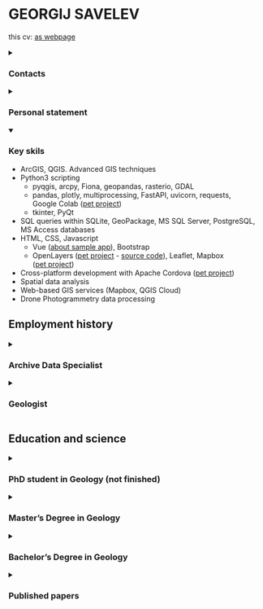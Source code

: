 <html>
<head>
<meta charset="utf-8">
<link rel="stylesheet" href="style.css">
</head>

# GEORGIJ SAVELEV

this cv: [as webpage](https://savelevgeo.github.io/SavelevGeo/)

<details class="contacts" id="contacts">
<summary><h3>Contacts</h3></summary>

* [savelevgeo.post@gmail.com](mailto:savelevgeo.post@gmail.com)
* [+79533473027](https://t.me/+79533473027)
* [Personal Website (Notion)][notion]
* [Xing][xing]

</details>

<details id="personal_statement">
<summary><h3>Personal statement</h3></summary>

Motivated and experienced GIS professional with technical knowledge in ESRI ArcGIS and QGIS. Specializing in the development of web GIS solutions for geological projects, I am a Database Specialist skilled in collecting and analyzing geospatial data using advanced Geographic Information Systems (GIS) techniques.

I optimize the process by scripting in Python/VBA and running SQL queries for data tracking and geographic data manipulation. With five years of experience in the field, I have successfully completed numerous projects and delivered high-quality results, integrating GIS into geology.

</details>

<details open>
<summary><h3>Key skils</h3></summary>

* ArcGIS, QGIS. Advanced&nbsp;GIS&nbsp;techniques
* Python3 scripting
    * pyqgis, arcpy, Fiona, geopandas, rasterio, GDAL
    * pandas, plotly, multiprocessing, FastAPI, uvicorn, requests, Google&nbsp;Colab ([pet&nbsp;project][ics_lookup])
    * tkinter, PyQt
* SQL queries within SQLite, GeoPackage, MS&nbsp;SQL&nbsp;Server, PostgreSQL, MS&nbsp;Access&nbsp;databases
* HTML, CSS, Javascript
    * Vue ([about&nbsp;sample&nbsp;app][about_gisogd]), Bootstrap
    * OpenLayers ([pet&nbsp;project][budiswebgeoref] - [source&nbsp;code][budiswebgeoref_sourcecode]), Leaflet, Mapbox ([pet&nbsp;project][geovacanciesmap])
* Cross-platform development with Apache&nbsp;Cordova ([pet&nbsp;project][ghandy])
* Spatial data analysis
* Web-based GIS services (Mapbox, QGIS Cloud)
* Drone Photogrammetry data processing

</details>

## Employment history

<details>
<summary><h3>Archive Data Specialist</h3></summary>

[Polyus][polyus] (Polyus Geoservice) &mdash; from 15.06.2022 to 15.03.2024

* Implemented efficient data retrieval techniques to manage and organize geological research and literature data, resulting in a 45% reduction in search time for geologists
* Utilized ArcGIS-ESRI to analyze archive data for specified areas, showcasing GIS experience.
* Leveraged problem-solving skills and communication abilities to design visually appealing cartographic products, incorporating web-scraping and APIs for geographic data retrieval.
* Collaborated with a team, utilizing GIS expertise to enhance the data request process by creating user-friendly QGIS plugins and python scripts.
* Utilized GIS experience to create user-friendly database templates, manage geospatial data, and prepare basemaps for field data collection using Qfield.
* Offered expert guidance to field geologists in Qfield and QGIS, facilitating precise geospatial data manipulation, cartographic outputs, and calculated rasters.
* Employed GIS software to accurately model drainage basins, utilizing geospatial applications for dataset creation and clear communication of results.

</details>

<details>
<summary><h3>Geologist</h3></summary>

[Geological Research Institute (VSEGEI)][vsegei], Methodic dep. (Saint-Petersburg, Russia), field work in Magadan region (north-eastern Asia) &mdash; from 01.11.2016 to 15.06.2022

* Conducted detailed analysis of remote sensing data, with a focus on satellite data, utilizing Python scripts for optimized work. Developed a standalone app, employing Python, to generate weather messages for SMS transmission to satellite phones.
* Demonstrated expertise in spatial analysis and cartography by creating and preparing various maps in ArcGIS and QGIS.
* Methodically organized and managed the GIS database, utilizing SQL for data storage.
* Proficient in Python for data analysis, utilizing it to enhance efficiency and accuracy
* Utilized CorelDraw, GIMP, and Inkscape for graphics creation
* Methodically organized data stored in MS Access databases using SQL, in Excel and Word documents with Python.
* Troubleshooting topology errors. Trained and consulted colleagues on GIS database management. Utilized 3D-visualization. Created technical reports.

</details>

## Education and science

<details>
<summary><h3>PhD student in Geology (not finished)</h3></summary>
[Geological Research Institute (VSEGEI)][vsegei] &mdash; from 01.11.2018 to 15.06.2022
</details>

<details>
<summary><h3>Master’s Degree in Geology</h3></summary>
[St. Petersburg state university, Institute of Earth sciences][spbu], Regional geology dep. &mdash; from 01.10.2016 to 15.06.2018
</details>

<details>
<summary><h3>Bachelor’s Degree in Geology</h3></summary>
[St. Petersburg state university, Institute of Earth sciences][spbu], Regional geology dep. &mdash; from 01.10.2012 to 15.06.2016
</details>

<details>
<summary><h3>Published papers</h3></summary>

* M. A. Shishkin (VSEGEI), S. I. Shkarubo (JSC MAGE),
A. G. Konnov, G. V. Savel'ev (VSEGEI). Tectonics of the Polar Urals – Novaya Zemlya fold belts // [Regional Geology and Metallogeny, 2021. – № 86. – P. 5–10. – DOI: 10.52349/0869-7892_2021_86_05–10][vsegei_paper]
* Saldin V., Konnov Artem, Saveliev Georgiy. The Lower Permian Marine Succession of Pay-Khoy: Correlations and Problems in Stratigraphy // [Sedimentary Earth Systems: Stratigraphy, Geochronology, Petroleum Resources. PROCEEDINGS Kazan Golovkinsky Stratigraphic Meeting, 2019. – P. 218–222. – DOI: 10.26352/D924F5037][kazan_paper]

</details>

</html>

[notion]: https://savelevgeo.notion.site/GEORGIJ-SAVELEV-6a3dd718ea0a4fb5b68941b5442fb678?pvs=4
[xing]: https://www.xing.com/profile/Georgii_Savelev/web_profiles
[about_gisogd]: https://www.notion.so/savelevgeo/58c9ade28857400586f03edd1f9b3a19?v=9953fe4674f8466398ce99afe3ce26ac
[budiswebgeoref]: https://bugiswebgeoref.netlify.app/
[budiswebgeoref_sourcecode]: https://github.com/SavelevGeo/SelfGeoRef
[ics_lookup]: https://github.com/SavelevGeo/ics_lookup
[geovacanciesmap]: https://savelevgeo.github.io/geovacancies-map/
[ghandy]: https://github.com/SavelevGeo/ghandy
[polyus]: https://polyus.com/en/
[vsegei]: https://vsegei.ru/en/
[spbu]: https://earth.spbu.ru/en/
[kazan_paper]: https://kpfu.ru/portal/docs/F_206914532/E_BOOK_D924_Proceedings.Kazan.pdf
[vsegei_paper]: https://karpinskyinstitute.ru/ru/public/reggeology_met/content/2021/86/86_01.pdf
